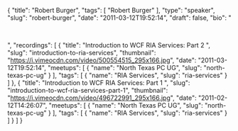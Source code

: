 {
  "title": "Robert Burger",
  "tags": [
    "Robert Burger"
  ],
  "type": "speaker",
  "slug": "robert-burger",
  "date": "2011-03-12T19:52:14",
  "draft": false,
  "bio": "<p>&nbsp;</p>",
  "recordings": [
    {
      "title": "Introduction to WCF RIA Services: Part 2 ",
      "slug": "introduction-to-ria-services",
      "thumbnail": "https://i.vimeocdn.com/video/500554515_295x166.jpg",
      "date": "2011-03-12T19:52:14",
      "meetups": [
        {
          "name": "North Texas PC UG",
          "slug": "north-texas-pc-ug"
        }
      ],
      "tags": [
        {
          "name": "RIA Services",
          "slug": "ria-services"
        }
      ]
    },
    {
      "title": "Introduction to WCF RIA Services: Part 1 ",
      "slug": "introduction-to-wcf-ria-services-part-1",
      "thumbnail": "https://i.vimeocdn.com/video/496722991_295x166.jpg",
      "date": "2011-02-12T14:26:07",
      "meetups": [
        {
          "name": "North Texas PC UG",
          "slug": "north-texas-pc-ug"
        }
      ],
      "tags": [
        {
          "name": "RIA Services",
          "slug": "ria-services"
        }
      ]
    }
  ]
}